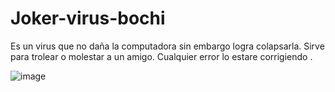 # Joker-virus-bochi


Es un virus que no daña la computadora sin embargo logra colapsarla.
Sirve para trolear o molestar a un amigo.
Cualquier error lo estare corrigiendo .

![image](https://github.com/Bochimaster123/Joker-virus-bochi/assets/124520060/828b7aac-ff13-4760-b802-0696aa167634)

